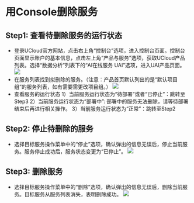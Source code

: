 

# 用Console删除服务

## Step1: 查看待删除服务的运行状态
[](ai/uai-inference/use/oplist/listservice) 

  * 登录UCloud官方网站，点击右上角“控制台”选项，进入控制台页面。控制台页面显示账户的基本信息，点击左上角“产品与服务”选项，获取UCloud产品列表。选择“数据分析”列表下的“AI在线服务 UAI”选项，进入UAI产品页面。
![](ai/uai-inference/images/use/optlist/create/create_1.png)
  * 在服务列表找到拟删除的服务。（注意：产品首页默认列出的是“默认项目组”的服务列表，如有需要需更改项目组。）
![](ai/uai-inference/images/use/delete/service_list_under_default_org.png)
  * 查看服务的运行状态
1）当前服务运行状态为“待部署”或者“已停止”：跳转至Step3
2）当前服务运行状态为“部署中”: 部署中的服务无法删除，请等待部署结束后再进行相关操作。
3）当前服务运行状态为“正常”：跳转至Step2
## Step2: 停止待删除的服务
[](ai/uai-inference/use/oplist/stop) 

  * 选择目标服务操作菜单中的“停止”选项，确认弹出的信息无误后，停止当前服务。服务停止成功后，服务状态变更为“已停止”。
![](ai/uai-inference/images/use/delete/stop_srv.png)
## Step3: 删除服务
[](ai/uai-inference/use/oplist/delete) 

  * 选择目标服务操作菜单中的“删除”选项，确认弹出的信息无误后，删除当前服务。目标服务从服务列表消失，表明删除成功。
![](ai/uai-inference/images/use/delete:delete_srv.png)

